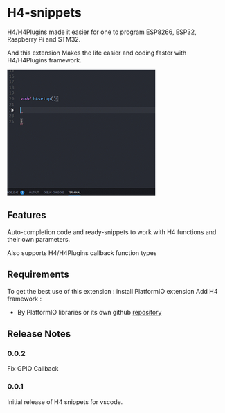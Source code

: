 # H4-snippets

H4/H4Plugins made it easier for one to program ESP8266, ESP32, Raspberry Pi and STM32.

And this extension Makes the life easier and coding faster with H4/H4Plugins framework.


![H4 Workflow](images/H4-Snippets.gif)

## Features

Auto-completion code and ready-snippets to work with H4 functions and their own parameters.

Also supports H4/H4Plugins callback function types



## Requirements

To get the best use of this extension :
install PlatformIO extension
Add H4 framework : 
- By PlatformIO libraries or its own github [repository](https://github.com/philbowles/H4)


## Release Notes

### 0.0.2
Fix GPIO Callback

### 0.0.1
Initial release of H4 snippets for vscode.
